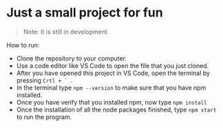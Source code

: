 # Just a small project for fun

> Note: It is still in development

How to run:

- Clone the repository to your computer.
- Use a code editor like VS Code to open the file that you just cloned.
- After you have opened this project in VS Code, open the terminal by pressing `` Crtl + `  ``.
- In the terminal type `npm --version` to make sure that you have npm installed.
- Once you have verify that you installed npm, now type `npm install`
- Once the installation of all the node packages finished, type `npm start` to run the program.
